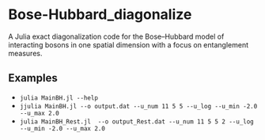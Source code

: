 # Bose-Hubbard_diagonalize
A Julia exact diagonalization code for the Bose–Hubbard model of interacting bosons in one spatial dimension with a focus on entanglement measures.

## Examples

* `julia MainBH.jl --help`
* `jjulia MainBH.jl --o output.dat --u_num 11 5 5 --u_log --u_min -2.0 --u_max 2.0              `
* `julia MainBH_Rest.jl  --o output_Rest.dat --u_num 11 5 5 2 --u_log --u_min -2.0 --u_max 2.0`


